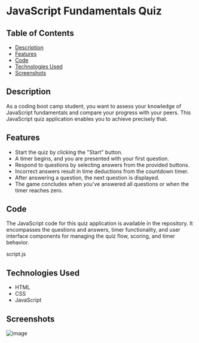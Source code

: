 
# JavaScript Fundamentals Quiz

## Table of Contents

- [Description](#description)
- [Features](#features)
- [Code](#code)
- [Technologies Used](#technologies-used)
- [Screenshots](#screenshots)


## Description

As a coding boot camp student, you want to assess your knowledge of JavaScript fundamentals and compare your progress with your peers. This JavaScript quiz application enables you to achieve precisely that.

## Features

- Start the quiz by clicking the "Start" button.
- A timer begins, and you are presented with your first question.
- Respond to questions by selecting answers from the provided buttons.
- Incorrect answers result in time deductions from the countdown timer.
- After answering a question, the next question is displayed.
- The game concludes when you've answered all questions or when the timer reaches zero.



## Code

The JavaScript code for this quiz application is available in the repository. It encompasses the questions and answers, timer functionality, and user interface components for managing the quiz flow, scoring, and timer behavior.

script.js

## Technologies Used

- HTML
- CSS
- JavaScript

## Screenshots
![image](https://github.com/Kev1nJ/Javascript-Quiz/assets/137011939/fc0c9024-755c-47d7-81ce-cf12ae512d80)



